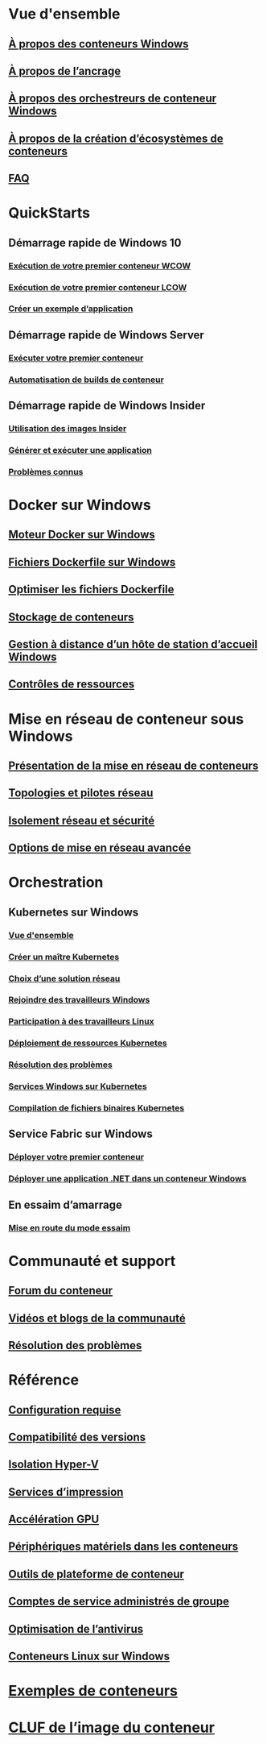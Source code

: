 # Vue d'ensemble
## [À propos des conteneurs Windows](about/index.md)
## [À propos de l’ancrage](about/docker-overview.md)
## [À propos des orchestreurs de conteneur Windows](about/overview-container-orchestrators.md)
## [À propos de la création d’écosystèmes de conteneurs](about/container-ecosystem.md)
## [FAQ](about/faq.md)

# QuickStarts
## Démarrage rapide de Windows 10
### [Exécution de votre premier conteneur WCOW](quick-start/quick-start-windows-10.md)
### [Exécution de votre premier conteneur LCOW](quick-start/quick-start-windows-10-linux.md)
### [Créer un exemple d’application](quick-start/building-sample-app.md)
## Démarrage rapide de Windows Server
### [Exécuter votre premier conteneur](quick-start/quick-start-windows-server.md)
### [Automatisation de builds de conteneur](quick-start/quick-start-images.md)
## Démarrage rapide de Windows Insider
### [Utilisation des images Insider](quick-start/Using-Insider-Container-Images.md)
### [Générer et exécuter une application](quick-start/Nano-RS3-.NET-Core-and-PS.md)
### [Problèmes connus](quick-start/Insider-Known-Issues.md)

# Docker sur Windows
## [Moteur Docker sur Windows](manage-docker/configure-docker-daemon.md)
## [Fichiers Dockerfile sur Windows](manage-docker/manage-windows-dockerfile.md)
## [Optimiser les fichiers Dockerfile](manage-docker/optimize-windows-dockerfile.md)
## [Stockage de conteneurs](manage-containers/container-storage.md)
## [Gestion à distance d’un hôte de station d’accueil Windows](management/manage_remotehost.md)
## [Contrôles de ressources](manage-containers/resource-controls.md)

# Mise en réseau de conteneur sous Windows
## [Présentation de la mise en réseau de conteneurs](container-networking/architecture.md)
## [Topologies et pilotes réseau](container-networking/network-drivers-topologies.md)
## [Isolement réseau et sécurité](container-networking/network-isolation-security.md)
## [Options de mise en réseau avancée](container-networking/advanced.md)

# Orchestration
## Kubernetes sur Windows 
### [Vue d'ensemble](kubernetes/getting-started-kubernetes-windows.md)
### [Créer un maître Kubernetes](kubernetes/creating-a-linux-master.md)
### [Choix d’une solution réseau](kubernetes/network-topologies.md)
### [Rejoindre des travailleurs Windows](kubernetes/joining-windows-workers.md)
### [Participation à des travailleurs Linux](kubernetes/joining-linux-workers.md)
### [Déploiement de ressources Kubernetes](kubernetes/deploying-resources.md)
### [Résolution des problèmes](kubernetes/common-problems.md)
### [Services Windows sur Kubernetes](kubernetes/kube-windows-services.md)
### [Compilation de fichiers binaires Kubernetes](kubernetes/compiling-kubernetes-binaries.md)
## Service Fabric sur Windows
### [Déployer votre premier conteneur](/azure/service-fabric/service-fabric-quickstart-containers)
### [Déployer une application .NET dans un conteneur Windows](/azure/service-fabric/service-fabric-host-app-in-a-container) 
## En essaim d’amarrage
### [Mise en route du mode essaim](manage-containers/swarm-mode.md)

# Communauté et support
## [Forum du conteneur](https://social.msdn.microsoft.com/Forums/home?forum=windowscontainers)
## [Vidéos et blogs de la communauté](communitylinks.md)
## [Résolution des problèmes](troubleshooting.md)

# Référence
## [Configuration requise](deploy-containers/system-requirements.md)
## [Compatibilité des versions](deploy-containers/version-compatibility.md)
## [Isolation Hyper-V](manage-containers/hyperv-container.md)
## [Services d’impression](deploy-containers/print-spooler.md)
## [Accélération GPU](deploy-containers/gpu-acceleration.md)
## [Périphériques matériels dans les conteneurs](deploy-containers/hardware-devices-in-containers.md)
## [Outils de plateforme de conteneur](deploy-containers/containerd.md)
## [Comptes de service administrés de groupe](manage-containers/manage-serviceaccounts.md)
## [Optimisation de l’antivirus](https://docs.microsoft.com/windows-hardware/drivers/ifs/anti-virus-optimization-for-windows-containers)
## [Conteneurs Linux sur Windows](deploy-containers/linux-containers.md)

# [Exemples de conteneurs](samples.md)

# [CLUF de l’image du conteneur](Images_EULA.md)
